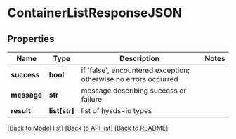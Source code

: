 # ContainerListResponseJSON

## Properties
Name | Type | Description | Notes
------------ | ------------- | ------------- | -------------
**success** | **bool** | if &#39;false&#39;, encountered exception; otherwise no errors occurred | 
**message** | **str** | message describing success or failure | 
**result** | **list[str]** | list of hysds-io types | 

[[Back to Model list]](../README.md#documentation-for-models) [[Back to API list]](../README.md#documentation-for-api-endpoints) [[Back to README]](../README.md)


